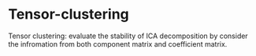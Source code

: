 # Tensor-clustering
Tensor clustering: evaluate the stability of ICA decomposition by consider the infromation from both component matrix and coefficient matrix.
